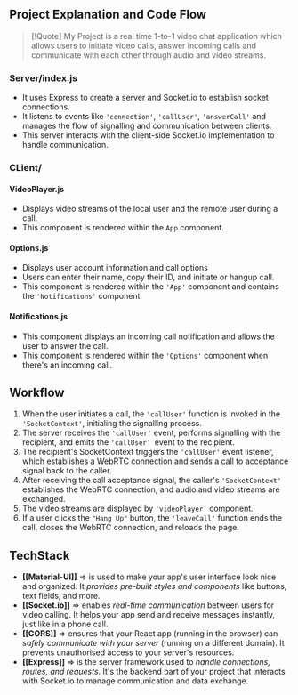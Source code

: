## Project Explanation and Code Flow
> [!Quote] My Project is a real time 1-to-1 video chat application which allows users to initiate video calls, answer incoming calls and communicate with each other through audio and video streams.

### Server/index.js
- It uses Express to create a server and Socket.io to establish socket connections. 
- It listens to events like `'connection'`, `'callUser'`, `'answerCall'` and manages the flow of signalling and communication between clients.
- This server interacts with the client-side Socket.io implementation to handle communication.

### CLient/
#### VideoPlayer.js
- Displays video streams of the local user and the remote user during a call.
- This component is rendered within the `App` component.

#### Options.js
- Displays user account information and call options
- Users can enter their name, copy their ID, and initiate or hangup call.
- This component is rendered within the `'App'` component and contains the `'Notifications'` component.

#### Notifications.js
- This component displays an incoming call notification and allows the user to answer the call.
- This component is rendered within the `'Options'` component when there's an incoming call.



## Workflow
1. When the user initiates a call, the `'callUser'` function is invoked in the `'SocketContext'`, initialing the signalling process.
2. The server receives the `'callUser'` event, performs signalling with the recipient, and emits the `'callUser' `event to the recipient.
3. The recipient's SocketContext triggers the `'callUser'` event listener, which establishes a WebRTC connection and sends a call to acceptance signal back to the caller.
4. After receiving the call acceptance signal, the caller's `'SocketContext'` establishes the WebRTC connection, and audio and video streams are exchanged.
5. The video streams are displayed by `'videoPlayer'` component.
6. If a user clicks the `"Hang Up"` button, the `'leaveCall'` function ends the call, closes the WebRTC connection, and reloads the page.

## TechStack
- **[[Material-UI]]** => is used to make your app's user interface look nice and organized. It *provides pre-built styles and components* like buttons, text fields, and more.
- **[[Socket.io]]** => enables *real-time communication* between users for video calling. It helps your app send and receive messages instantly, just like in a phone call.
- **[[CORS]]** => ensures that your React app (running in the browser) can *safely communicate with your server* (running on a different domain). It prevents unauthorised access to your server's resources.
- **[[Express]]** => is the server framework used to *handle connections, routes, and requests*. It's the backend part of your project that interacts with Socket.io to manage communication and data exchange.
